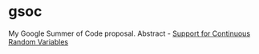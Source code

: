 # gsoc
My Google Summer of Code proposal.
Abstract - [Support for Continuous Random Variables](https://summerofcode.withgoogle.com/projects/#5432025183944704)
